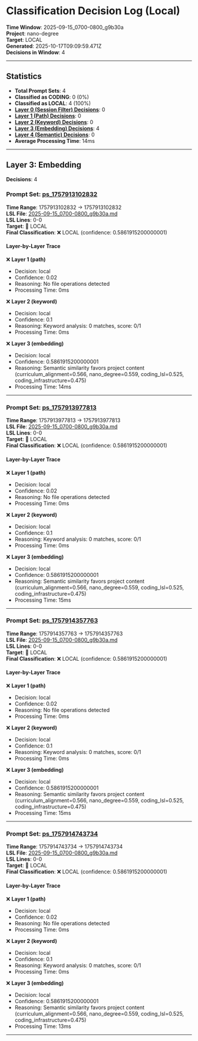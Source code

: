 # Classification Decision Log (Local)

**Time Window**: 2025-09-15_0700-0800_g9b30a<br>
**Project**: nano-degree<br>
**Target**: LOCAL<br>
**Generated**: 2025-10-17T09:09:59.471Z<br>
**Decisions in Window**: 4

---

## Statistics

- **Total Prompt Sets**: 4
- **Classified as CODING**: 0 (0%)
- **Classified as LOCAL**: 4 (100%)
- **[Layer 0 (Session Filter) Decisions](#layer-0-session-filter)**: 0
- **[Layer 1 (Path) Decisions](#layer-1-path)**: 0
- **[Layer 2 (Keyword) Decisions](#layer-2-keyword)**: 0
- **[Layer 3 (Embedding) Decisions](#layer-3-embedding)**: 4
- **[Layer 4 (Semantic) Decisions](#layer-4-semantic)**: 0
- **Average Processing Time**: 14ms

---

## Layer 3: Embedding

**Decisions**: 4

### Prompt Set: [ps_1757913102832](../../history/2025-09-15_0700-0800_g9b30a.md#ps_1757913102832)

**Time Range**: 1757913102832 → 1757913102832<br>
**LSL File**: [2025-09-15_0700-0800_g9b30a.md](../../history/2025-09-15_0700-0800_g9b30a.md#ps_1757913102832)<br>
**LSL Lines**: 0-0<br>
**Target**: 📍 LOCAL<br>
**Final Classification**: ❌ LOCAL (confidence: 0.5861915200000001)

#### Layer-by-Layer Trace

❌ **Layer 1 (path)**
- Decision: local
- Confidence: 0.02
- Reasoning: No file operations detected
- Processing Time: 0ms

❌ **Layer 2 (keyword)**
- Decision: local
- Confidence: 0.1
- Reasoning: Keyword analysis: 0 matches, score: 0/1
- Processing Time: 0ms

❌ **Layer 3 (embedding)**
- Decision: local
- Confidence: 0.5861915200000001
- Reasoning: Semantic similarity favors project content (curriculum_alignment=0.566, nano_degree=0.559, coding_lsl=0.525, coding_infrastructure=0.475)
- Processing Time: 14ms

---

### Prompt Set: [ps_1757913977813](../../history/2025-09-15_0700-0800_g9b30a.md#ps_1757913977813)

**Time Range**: 1757913977813 → 1757913977813<br>
**LSL File**: [2025-09-15_0700-0800_g9b30a.md](../../history/2025-09-15_0700-0800_g9b30a.md#ps_1757913977813)<br>
**LSL Lines**: 0-0<br>
**Target**: 📍 LOCAL<br>
**Final Classification**: ❌ LOCAL (confidence: 0.5861915200000001)

#### Layer-by-Layer Trace

❌ **Layer 1 (path)**
- Decision: local
- Confidence: 0.02
- Reasoning: No file operations detected
- Processing Time: 0ms

❌ **Layer 2 (keyword)**
- Decision: local
- Confidence: 0.1
- Reasoning: Keyword analysis: 0 matches, score: 0/1
- Processing Time: 0ms

❌ **Layer 3 (embedding)**
- Decision: local
- Confidence: 0.5861915200000001
- Reasoning: Semantic similarity favors project content (curriculum_alignment=0.566, nano_degree=0.559, coding_lsl=0.525, coding_infrastructure=0.475)
- Processing Time: 15ms

---

### Prompt Set: [ps_1757914357763](../../history/2025-09-15_0700-0800_g9b30a.md#ps_1757914357763)

**Time Range**: 1757914357763 → 1757914357763<br>
**LSL File**: [2025-09-15_0700-0800_g9b30a.md](../../history/2025-09-15_0700-0800_g9b30a.md#ps_1757914357763)<br>
**LSL Lines**: 0-0<br>
**Target**: 📍 LOCAL<br>
**Final Classification**: ❌ LOCAL (confidence: 0.5861915200000001)

#### Layer-by-Layer Trace

❌ **Layer 1 (path)**
- Decision: local
- Confidence: 0.02
- Reasoning: No file operations detected
- Processing Time: 0ms

❌ **Layer 2 (keyword)**
- Decision: local
- Confidence: 0.1
- Reasoning: Keyword analysis: 0 matches, score: 0/1
- Processing Time: 0ms

❌ **Layer 3 (embedding)**
- Decision: local
- Confidence: 0.5861915200000001
- Reasoning: Semantic similarity favors project content (curriculum_alignment=0.566, nano_degree=0.559, coding_lsl=0.525, coding_infrastructure=0.475)
- Processing Time: 15ms

---

### Prompt Set: [ps_1757914743734](../../history/2025-09-15_0700-0800_g9b30a.md#ps_1757914743734)

**Time Range**: 1757914743734 → 1757914743734<br>
**LSL File**: [2025-09-15_0700-0800_g9b30a.md](../../history/2025-09-15_0700-0800_g9b30a.md#ps_1757914743734)<br>
**LSL Lines**: 0-0<br>
**Target**: 📍 LOCAL<br>
**Final Classification**: ❌ LOCAL (confidence: 0.5861915200000001)

#### Layer-by-Layer Trace

❌ **Layer 1 (path)**
- Decision: local
- Confidence: 0.02
- Reasoning: No file operations detected
- Processing Time: 0ms

❌ **Layer 2 (keyword)**
- Decision: local
- Confidence: 0.1
- Reasoning: Keyword analysis: 0 matches, score: 0/1
- Processing Time: 0ms

❌ **Layer 3 (embedding)**
- Decision: local
- Confidence: 0.5861915200000001
- Reasoning: Semantic similarity favors project content (curriculum_alignment=0.566, nano_degree=0.559, coding_lsl=0.525, coding_infrastructure=0.475)
- Processing Time: 13ms

---

